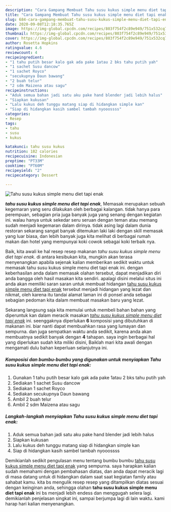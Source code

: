 ```yaml
---
description: "Cara Gampang Membuat Tahu susu kukus simple menu diet tapi enak Lezat"
title: "Cara Gampang Membuat Tahu susu kukus simple menu diet tapi enak Lezat"
slug: 684-cara-gampang-membuat-tahu-susu-kukus-simple-menu-diet-tapi-enak-lezat
date: 2020-09-08T12:18:35.765Z
image: https://img-global.cpcdn.com/recipes/803f754f2c89e949/751x532cq70/tahu-susu-kukus-simple-menu-diet-tapi-enak-foto-resep-utama.jpg
thumbnail: https://img-global.cpcdn.com/recipes/803f754f2c89e949/751x532cq70/tahu-susu-kukus-simple-menu-diet-tapi-enak-foto-resep-utama.jpg
cover: https://img-global.cpcdn.com/recipes/803f754f2c89e949/751x532cq70/tahu-susu-kukus-simple-menu-diet-tapi-enak-foto-resep-utama.jpg
author: Rosetta Hopkins
ratingvalue: 4.6
reviewcount: 4
recipeingredient:
- "1 tahu putih besar kalo gak ada pake 1atau 2 bks tahu putih yah"
- "1 sachet Susu dancow"
- "1 sachet Royco"
- "secukupnya Daun bawang"
- "2 buah telur"
- "2 sdm Maizena atau sagu"
recipeinstructions:
- "Aduk semua bahan jadi satu aku pake hand blender jadi lebih halus"
- "Siapkan kukusan"
- "Lalu kukus deh tunggu matang siap di hidangkan simple kan"
- "Siap di hidangkan kasih sambel tambah nyooossss"
categories:
- Resep
tags:
- tahu
- susu
- kukus

katakunci: tahu susu kukus 
nutrition: 182 calories
recipecuisine: Indonesian
preptime: "PT33M"
cooktime: "PT60M"
recipeyield: "2"
recipecategory: Dessert

---
```



![Tahu susu kukus simple menu diet tapi enak](https://img-global.cpcdn.com/recipes/803f754f2c89e949/751x532cq70/tahu-susu-kukus-simple-menu-diet-tapi-enak-foto-resep-utama.jpg)

<b><i>tahu susu kukus simple menu diet tapi enak</i></b>, Memasak merupakan sebuah kegemaran yang seru dilakukan oleh berbagai kalangan. tidak hanya para perempuan, sebagian pria juga banyak juga yang senang dengan kegiatan ini. walau hanya untuk sekedar seru seruan dengan teman atau memang sudah menjadi kegemaran dalam dirinya. tidak asing lagi dalam dunia restoran sekarang sangat banyak ditemukan laki laki dengan skill memasak yang luar biasa, dan lebih banyak juga kita melihat di berbagai rumah makan dan hotel yang mempunyai koki cowok sebagai koki terbaik nya.

Baik, kita awali ke hal resep resep makanan <i>tahu susu kukus simple menu diet tapi enak</i>. di antara kesibukan kita, mungkin akan terasa menyenangkan apabila sejenak kalian memberikan sedikit waktu untuk memasak tahu susu kukus simple menu diet tapi enak ini. dengan keberhasilan anda dalam memasak olahan tersebut, dapat menjadikan diri anda bangga oleh hasil masakan kita sendiri. apalagi disini melalui situs ini anda akan memiliki saran saran untuk membuat hidangan <u>tahu susu kukus simple menu diet tapi enak</u> tersebut menjadi hidangan yang lezat dan nikmat, oleh karena itu tandai alamat laman ini di ponsel anda sebagai sebagian pedoman kita dalam membuat masakan baru yang lezat.




Sekarang langsung saja kita memulai untuk membeli bahan bahan yang diperuntuk kan dalam meracik masakan <u><i>tahu susu kukus simple menu diet tapi enak</i></u> ini. seenggaknya diperlukan <b>6</b> komposisi yang dibutuhkan di makanan ini. biar nanti dapat membuahkan rasa yang lumayan dan sempurna. dan juga sempatkan waktu anda sedikit, karena anda akan membuatnya sedikit banyak dengan <b>4</b> tahapan. saya ingin berbagai hal yang diperlukan sudah kita miliki disini, Baiklah mari kita awali dengan mengamati dulu bahan keperluan selanjutnya ini.

<!--inarticleads1-->

##### Komposisi dan bumbu-bumbu yang digunakan untuk menyiapkan Tahu susu kukus simple menu diet tapi enak:

1. Gunakan 1 tahu putih besar kalo gak ada pake 1atau 2 bks tahu putih yah
1. Sediakan 1 sachet Susu dancow
1. Sediakan 1 sachet Royco
1. Sediakan secukupnya Daun bawang
1. Ambil 2 buah telur
1. Ambil 2 sdm Maizena atau sagu




<!--inarticleads2-->

##### Langkah-langkah menyiapkan Tahu susu kukus simple menu diet tapi enak:

1. Aduk semua bahan jadi satu aku pake hand blender jadi lebih halus
1. Siapkan kukusan
1. Lalu kukus deh tunggu matang siap di hidangkan simple kan
1. Siap di hidangkan kasih sambel tambah nyooossss




Demikianlah sedikit pengulasan menu tentang bumbu bumbu <u>tahu susu kukus simple menu diet tapi enak</u> yang sempurna. saya harapkan kalian sudah memahami dengan pembahasan diatas, dan anda dapat meracik lagi di masa datang untuk di hidangkan dalam saat saat kegiatan family atau sahabat kamu. kita bs mengulik resep resep yang ditampilkan diatas sesuai dengan keinginan anda, sehingga olahan <b>tahu susu kukus simple menu diet tapi enak</b> ini bs menjadi lebih endess dan menggugah selera lagi. demikianlah penjelasan singkat ini, sampai berjumpa lagi di lain waktu. kami harap hari kalian menyenangkan.
